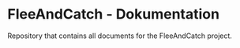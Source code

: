 # FleeAndCatch - Dokumentation
Repository that contains all documents for the FleeAndCatch project.
